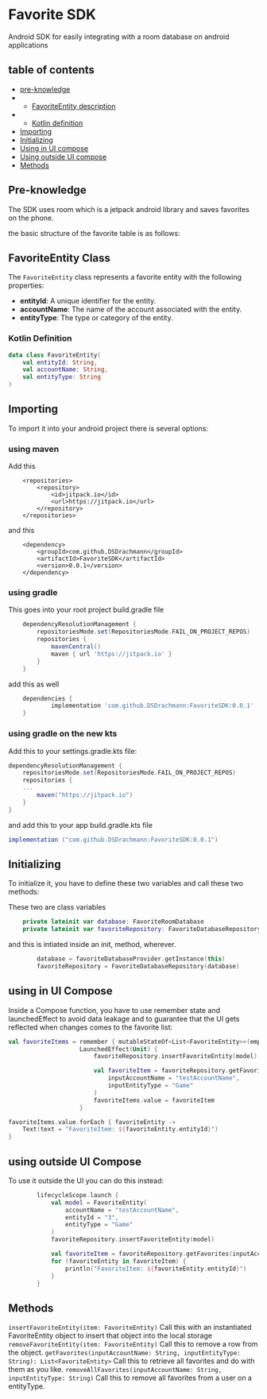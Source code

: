 # Favorite SDK

Android SDK for easily integrating with a room database on android applications

## table of contents

- [pre-knowledge](#pre-knowledge)
- - [FavoriteEntity description](#favoriteentity-class)
- - [Kotlin definition](#kotlin-definition)
- [Importing](#importing)
- [Initializing](#initializing)
- [Using in UI compose](#using-in-ui-compose)
- [Using outside UI compose](#using-outside-ui-compose)
- [Methods](#methods)

## Pre-knowledge

The SDK uses room which is a jetpack android library and saves favorites on the phone.

the basic structure of the favorite table is as follows:

## FavoriteEntity Class

The `FavoriteEntity` class represents a favorite entity with the following properties:

- **entityId**: A unique identifier for the entity.
- **accountName**: The name of the account associated with the entity.
- **entityType**: The type or category of the entity.

### Kotlin Definition

```kotlin
data class FavoriteEntity(
    val entityId: String,
    val accountName: String,
    val entityType: String
)
```

## Importing

To import it into your android project there is several options:

### using maven
Add this
```maven
	<repositories>
		<repository>
		    <id>jitpack.io</id>
		    <url>https://jitpack.io</url>
		</repository>
	</repositories>
```
and this
```maven
	<dependency>
	    <groupId>com.github.DSDrachmann</groupId>
	    <artifactId>FavoriteSDK</artifactId>
	    <version>0.0.1</version>
	</dependency>
```

### using gradle
This goes into your root project build.gradle file
```groovy
	dependencyResolutionManagement {
		repositoriesMode.set(RepositoriesMode.FAIL_ON_PROJECT_REPOS)
		repositories {
			mavenCentral()
			maven { url 'https://jitpack.io' }
		}
	}
```
add this as well
```groovy
	dependencies {
	        implementation 'com.github.DSDrachmann:FavoriteSDK:0.0.1'
	}
```

### using gradle on the new kts
Add this to your settings.gradle.kts file:

```gradle
dependencyResolutionManagement {
    repositoriesMode.set(RepositoriesMode.FAIL_ON_PROJECT_REPOS)
    repositories {
    ...
        maven("https://jitpack.io")
    }
}
```
and add this to your app build.gradle.kts file

```groovy
implementation ("com.github.DSDrachmann:FavoriteSDK:0.0.1")
```

## Initializing

To initialize it, you have to define these two variables and call these two methods:

These two are class variables
```kotlin
    private lateinit var database: FavoriteRoomDatabase
    private lateinit var favoriteRepository: FavoriteDatabaseRepository
```
and this is intiated inside an init, method, wherever.
```kotlin
        database = favoriteDatabaseProvider.getInstance(this)
        favoriteRepository = FavoriteDatabaseRepository(database)
```

## using in UI Compose
Inside a Compose function, you have to use remember state and launchedEffect to avoid data leakage and
to guarantee that the UI gets reflected when changes comes to the favorite list:

```kotlin
val favoriteItems = remember { mutableStateOf<List<FavoriteEntity>>(emptyList()) }
                    LaunchedEffect(Unit) {
                        favoriteRepository.insertFavoriteEntity(model)

                        val favoriteItem = favoriteRepository.getFavorites(
                            inputAccountName = "testAccountName",
                            inputEntityType = "Game"
                        )
                        favoriteItems.value = favoriteItem
                    }

favoriteItems.value.forEach { favoriteEntity ->
    Text(text = "FavoriteItem: ${favoriteEntity.entityId}")
}
```

## using outside UI Compose
To use it outside the UI you can do this instead:

```kotlin
        lifecycleScope.launch {
            val model = FavoriteEntity(
                accountName = "testAccountName",
                entityId = "3",
                entityType = "Game"
            )
            favoriteRepository.insertFavoriteEntity(model)

            val favoriteItem = favoriteRepository.getFavorites(inputAccountName = "brain", inputEntityType = "casino")
            for (favoriteEntity in favoriteItem) {
                println("FavoriteItem: ${favoriteEntity.entityId}")
            }
        }
```

## Methods
`insertFavoriteEntity(item: FavoriteEntity)` Call this with an instantiated FavoriteEntity object to insert that object into the local storage
`removeFavoriteEntity(item: FavoriteEntity)` Call this to remove a row from the object.
`getFavorites(inputAccountName: String, inputEntityType: String): List<FavoriteEntity>` Call this to retrieve all favorites and do with them as you like.
`removeAllFavorites(inputAccountName: String, inputEntityType: String)` Call this to remove all favorites from a user on a entityType.

